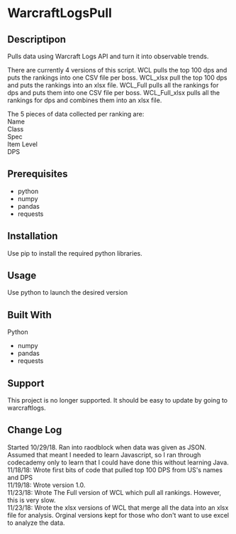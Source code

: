 # WarcraftLogsPull

## Descriptipon

Pulls data using Warcraft Logs API and turn it into observable trends.  

There are currently 4 versions of this script. WCL pulls the top 100 dps and puts the rankings into one CSV file per boss.  WCL_xlsx pull the top 100 dps and puts the rankings into an xlsx file.  WCL_Full pulls all the rankings for dps and puts them into one CSV file per boss.  WCL_Full_xlsx pulls all the rankings for dps and combines them into an xlsx file.  

The 5 pieces of data collected per ranking are:  
Name  
Class  
Spec  
Item Level  
DPS

## Prerequisites

- python
- numpy
- pandas
- requests

## Installation

Use pip to install the required python libraries.

## Usage

Use python to launch the desired version

## Built With

Python
- numpy
- pandas
- requests

## Support

This project is no longer supported.  It should be easy to update by going to warcraftlogs.

## Change Log  

Started 10/29/18. Ran into raodblock when data was given as JSON.  Assumed that meant I needed to learn Javascript, so I ran through codecademy only to learn that I could have done this without learning Java.  
11/18/18: Wrote first bits of code that pulled top 100 DPS from US's names and DPS  
11/19/18: Wrote version 1.0.  
11/23/18: Wrote The Full version of WCL which pull all rankings.  However, this is very slow.  
11/23/18: Wrote the xlsx versions of WCL that merge all the data into an xlsx file for analysis.  Orginal versions kept for those who don't want to use excel to analyze the data.
